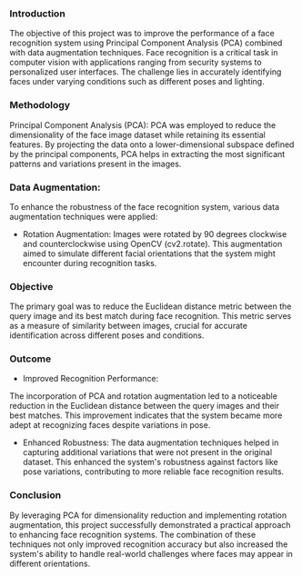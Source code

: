 ### Introduction
The objective of this project was to improve the performance of a face recognition system using Principal Component Analysis (PCA) combined with data augmentation techniques. 
Face recognition is a critical task in computer vision with applications ranging from security systems to personalized user interfaces. 
The challenge lies in accurately identifying faces under varying conditions such as different poses and lighting.

### Methodology
Principal Component Analysis (PCA):
PCA was employed to reduce the dimensionality of the face image dataset while retaining its essential features. 
By projecting the data onto a lower-dimensional subspace defined by the principal components, PCA helps in extracting the most significant patterns and variations present in the images.

### Data Augmentation:
To enhance the robustness of the face recognition system, various data augmentation techniques were applied:
- Rotation Augmentation: Images were rotated by 90 degrees clockwise and counterclockwise using OpenCV (cv2.rotate).
  This augmentation aimed to simulate different facial orientations that the system might encounter during recognition tasks.

### Objective
The primary goal was to reduce the Euclidean distance metric between the query image and its best match during face recognition.
This metric serves as a measure of similarity between images, crucial for accurate identification across different poses and conditions.

### Outcome

- Improved Recognition Performance:

The incorporation of PCA and rotation augmentation led to a noticeable reduction in the Euclidean distance between the query images and their best matches. 
This improvement indicates that the system became more adept at recognizing faces despite variations in pose.

- Enhanced Robustness:
The data augmentation techniques helped in capturing additional variations that were not present in the original dataset.
This enhanced the system's robustness against factors like pose variations, contributing to more reliable face recognition results.

### Conclusion
By leveraging PCA for dimensionality reduction and implementing rotation augmentation, this project successfully demonstrated a practical approach to enhancing face recognition systems. The combination of these techniques not only improved recognition accuracy but also increased the system's ability to handle real-world challenges where faces may appear in different orientations.
